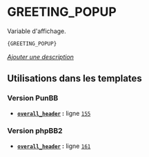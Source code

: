 # GREETING_POPUP


Variable d'affichage.

```html
{GREETING_POPUP}
```

[*Ajouter une description*](https://fa-tvars.appspot.com/var/GREETING_POPUP)

## Utilisations dans les templates

### Version PunBB
* __[`overall_header`](../tpl/var/punbb/overall_header.md#readme) :__ ligne [`155`](../tpl/src/punbb/overall_header.tpl#L155)

### Version phpBB2
* __[`overall_header`](../tpl/var/subsilver/overall_header.md#readme) :__ ligne [`161`](../tpl/src/subsilver/overall_header.tpl#L161)